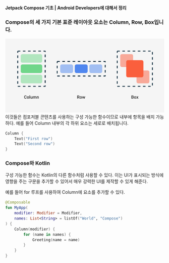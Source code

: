 #### Jetpack Compose 기초 | Android Developers에 대해서 정리
### Compose의 세 가지 기본 표준 레이아웃 요소는 Column, Row, Box입니다.
![alt text](../image/image-ima.png)
이것들은 컴포저블 콘텐츠를 사용하는 구성 가능한 함수이므로 내부에 항목을 배치 가능하다. 예를 들어 Column 내부의 각 하위 요소는 세로로 배치됩니다.
```kotlin
Column {
    Text("First row")
    Text("Second row")
}
```

### Compose와 Kotlin
구성 가능한 함수는 Kotlin의 다른 함수처럼 사용할 수 있다. 이는 UI가 표시되는 방식에 영향을 주는 구문을 추가할 수 있어서 매우 강력한 UI를 제작할 수 있게 해준다.

예를 들어 for 루프를 사용하여 Column에 요소를 추가할 수 있다.

```kotlin
@Composable
fun MyApp(
    modifier: Modifier = Modifier,
    names: List<String> = listOf("World", "Compose")
) {
    Column(modifier) {
        for (name in names) {
            Greeting(name = name)
        }
    }
}
```